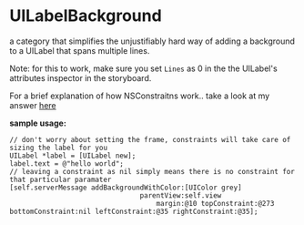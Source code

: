 UILabelBackground
=================

a category that simplifies the unjustifiably hard way of adding a background to a UILabel that spans multiple lines.

Note: for this to work, make sure you set `Lines` as 0 in the the UILabel's attributes inspector in the storyboard.

For a brief explanation of how NSConstraitns work.. take a look at my answer [here](http://stackoverflow.com/a/19244622/766570)

**sample usage:**

```obj-c
// don't worry about setting the frame, constraints will take care of sizing the label for you
UILabel *label = [UILabel new];
label.text = @"hello world";
// leaving a constraint as nil simply means there is no constraint for that particular paramater
[self.serverMessage addBackgroundWithColor:[UIColor grey]
                                parentView:self.view
                                    margin:@10 topConstraint:@273 bottomConstraint:nil leftConstraint:@35 rightConstraint:@35];
```
